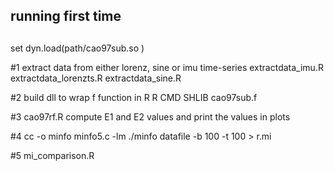 
##
## running first time
##

set dyn.load(path/cao97sub.so )

#1
extract data from either lorenz, sine or imu time-series
	extractdata_imu.R
	extractdata_lorenzts.R
	extractdata_sine.R

#2
build dll to wrap f function in R
R CMD SHLIB cao97sub.f

#3
cao97rf.R
   compute E1 and E2 values
   and print the values in plots

#4 cc -o minfo minfo5.c -lm
./minfo datafile -b 100 -t 100 > r.mi

#5
mi_comparison.R

